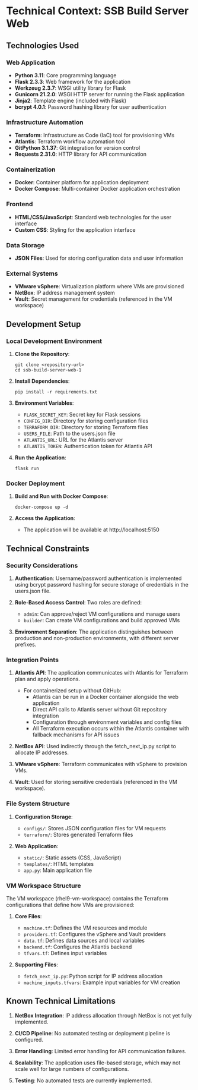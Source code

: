 # Technical Context: SSB Build Server Web

## Technologies Used

### Web Application
- **Python 3.11**: Core programming language
- **Flask 2.3.3**: Web framework for the application
- **Werkzeug 2.3.7**: WSGI utility library for Flask
- **Gunicorn 21.2.0**: WSGI HTTP server for running the Flask application
- **Jinja2**: Template engine (included with Flask)
- **bcrypt 4.0.1**: Password hashing library for user authentication

### Infrastructure Automation
- **Terraform**: Infrastructure as Code (IaC) tool for provisioning VMs
- **Atlantis**: Terraform workflow automation tool
- **GitPython 3.1.37**: Git integration for version control
- **Requests 2.31.0**: HTTP library for API communication

### Containerization
- **Docker**: Container platform for application deployment
- **Docker Compose**: Multi-container Docker application orchestration

### Frontend
- **HTML/CSS/JavaScript**: Standard web technologies for the user interface
- **Custom CSS**: Styling for the application interface

### Data Storage
- **JSON Files**: Used for storing configuration data and user information

### External Systems
- **VMware vSphere**: Virtualization platform where VMs are provisioned
- **NetBox**: IP address management system
- **Vault**: Secret management for credentials (referenced in the VM workspace)

## Development Setup

### Local Development Environment
1. **Clone the Repository**:
   ```
   git clone <repository-url>
   cd ssb-build-server-web-1
   ```

2. **Install Dependencies**:
   ```
   pip install -r requirements.txt
   ```

3. **Environment Variables**:
   - `FLASK_SECRET_KEY`: Secret key for Flask sessions
   - `CONFIG_DIR`: Directory for storing configuration files
   - `TERRAFORM_DIR`: Directory for storing Terraform files
   - `USERS_FILE`: Path to the users.json file
   - `ATLANTIS_URL`: URL for the Atlantis server
   - `ATLANTIS_TOKEN`: Authentication token for Atlantis API

4. **Run the Application**:
   ```
   flask run
   ```

### Docker Deployment
1. **Build and Run with Docker Compose**:
   ```
   docker-compose up -d
   ```

2. **Access the Application**:
   - The application will be available at http://localhost:5150

## Technical Constraints

### Security Considerations
1. **Authentication**: Username/password authentication is implemented using bcrypt password hashing for secure storage of credentials in the users.json file.

2. **Role-Based Access Control**: Two roles are defined:
   - `admin`: Can approve/reject VM configurations and manage users
   - `builder`: Can create VM configurations and build approved VMs

3. **Environment Separation**: The application distinguishes between production and non-production environments, with different server prefixes.

### Integration Points
1. **Atlantis API**: The application communicates with Atlantis for Terraform plan and apply operations.
   - For containerized setup without GitHub:
     - Atlantis can be run in a Docker container alongside the web application
     - Direct API calls to Atlantis server without Git repository integration
     - Configuration through environment variables and config files
     - All Terraform execution occurs within the Atlantis container with fallback mechanisms for API issues

2. **NetBox API**: Used indirectly through the fetch_next_ip.py script to allocate IP addresses.

3. **VMware vSphere**: Terraform communicates with vSphere to provision VMs.

4. **Vault**: Used for storing sensitive credentials (referenced in the VM workspace).

### File System Structure
1. **Configuration Storage**:
   - `configs/`: Stores JSON configuration files for VM requests
   - `terraform/`: Stores generated Terraform files

2. **Web Application**:
   - `static/`: Static assets (CSS, JavaScript)
   - `templates/`: HTML templates
   - `app.py`: Main application file

### VM Workspace Structure
The VM workspace (rhel9-vm-workspace) contains the Terraform configurations that define how VMs are provisioned:

1. **Core Files**:
   - `machine.tf`: Defines the VM resources and module
   - `providers.tf`: Configures the vSphere and Vault providers
   - `data.tf`: Defines data sources and local variables
   - `backend.tf`: Configures the Atlantis backend
   - `tfvars.tf`: Defines input variables

2. **Supporting Files**:
   - `fetch_next_ip.py`: Python script for IP address allocation
   - `machine_inputs.tfvars`: Example input variables for VM creation

## Known Technical Limitations

1. **NetBox Integration**: IP address allocation through NetBox is not yet fully implemented.

2. **CI/CD Pipeline**: No automated testing or deployment pipeline is configured.

3. **Error Handling**: Limited error handling for API communication failures.

4. **Scalability**: The application uses file-based storage, which may not scale well for large numbers of configurations.

5. **Testing**: No automated tests are currently implemented.
